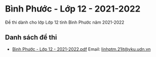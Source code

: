 # Bình Phước - Lớp 12 - 2021-2022

Đề thi dành cho lớp Lớp 12 tỉnh Bình Phước năm 2021-2022

## Danh sách đề thi

- [Bình Phước - Lớp 12 - 2021-2022.pdf](Bình%20Phước%20-%20Lớp%2012%20-%202021-2022.pdf)
Email: linhptm.21it@vku.udn.vn

